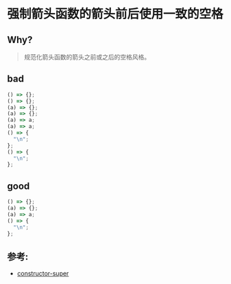 # 强制箭头函数的箭头前后使用一致的空格

## Why?

> 规范化箭头函数的箭头之前或之后的空格风格。

## bad

```js
() => {};
() => {};
(a) => {};
(a) => {};
(a) => a;
(a) => a;
() => {
  "\n";
};
() => {
  "\n";
};
```

## good

```js
() => {};
(a) => {};
(a) => a;
() => {
  "\n";
};
```

## 参考:

- [constructor-super](https://eslint.org/docs/rules/constructor-super)
